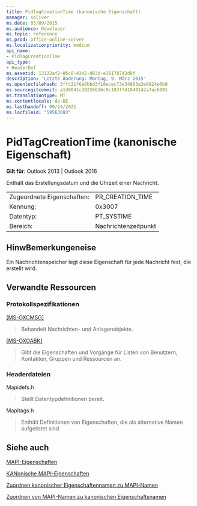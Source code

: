 ```yaml
---
title: PidTagCreationTime (kanonische Eigenschaft)
manager: soliver
ms.date: 03/09/2015
ms.audience: Developer
ms.topic: reference
ms.prod: office-online-server
ms.localizationpriority: medium
api_name:
- PidTagCreationTime
api_type:
- HeaderDef
ms.assetid: 13122af2-06c8-4342-983d-e38178743d8f
description: 'Letzte Änderung: Montag, 9. März 2015'
ms.openlocfilehash: 3ffc21f6e6bbd3f10ecec73e34863a3e9924e0b8
ms.sourcegitcommit: a1d9041c20256616c9c183f7d1049142a7ac6991
ms.translationtype: MT
ms.contentlocale: de-DE
ms.lasthandoff: 09/24/2021
ms.locfileid: "59563693"
---
```

# <a name="pidtagcreationtime-canonical-property"></a>PidTagCreationTime (kanonische Eigenschaft)

  
  
**Gilt für**: Outlook 2013 | Outlook 2016 
  
Enthält das Erstellungsdatum und die Uhrzeit einer Nachricht. 
  
|||
|:-----|:-----|
|Zugeordnete Eigenschaften:  <br/> |PR_CREATION_TIME  <br/> |
|Kennung:  <br/> |0x3007  <br/> |
|Datentyp:  <br/> |PT_SYSTIME  <br/> |
|Bereich:  <br/> |Nachrichtenzeitpunkt  <br/> |
   
## <a name="remarks"></a>HinwBemerkungeneise

Ein Nachrichtenspeicher legt diese Eigenschaft für jede Nachricht fest, die erstellt wird.
  
## <a name="related-resources"></a>Verwandte Ressourcen

### <a name="protocol-specifications"></a>Protokollspezifikationen

[[MS-OXCMSG]](https://msdn.microsoft.com/library/7fd7ec40-deec-4c06-9493-1bc06b349682%28Office.15%29.aspx)
  
> Behandelt Nachrichten- und Anlagenobjekte.
    
[[MS-OXOABK]](https://msdn.microsoft.com/library/f4cf9b4c-9232-4506-9e71-2270de217614%28Office.15%29.aspx)
  
> Gibt die Eigenschaften und Vorgänge für Listen von Benutzern, Kontakten, Gruppen und Ressourcen an.
    
### <a name="header-files"></a>Headerdateien

Mapidefs.h
  
> Stellt Datentypdefinitionen bereit.
    
Mapitags.h
  
> Enthält Definitionen von Eigenschaften, die als alternative Namen aufgelistet sind.
    
## <a name="see-also"></a>Siehe auch



[MAPI-Eigenschaften](mapi-properties.md)
  
[KANonische MAPI-Eigenschaften](mapi-canonical-properties.md)
  
[Zuordnen kanonischer Eigenschaftennamen zu MAPI-Namen](mapping-canonical-property-names-to-mapi-names.md)
  
[Zuordnen von MAPI-Namen zu kanonischen Eigenschaftsnamen](mapping-mapi-names-to-canonical-property-names.md)

